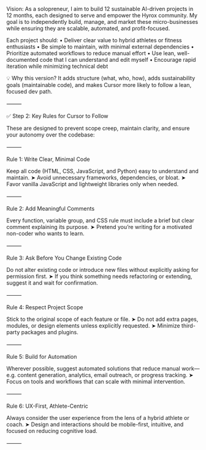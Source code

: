 Vision:
As a solopreneur, I aim to build 12 sustainable AI-driven projects in 12 months, each designed to serve and empower the Hyrox community. My goal is to independently build, manage, and market these micro-businesses while ensuring they are scalable, automated, and profit-focused.

Each project should:
	•	Deliver clear value to hybrid athletes or fitness enthusiasts
	•	Be simple to maintain, with minimal external dependencies
	•	Prioritize automated workflows to reduce manual effort
	•	Use lean, well-documented code that I can understand and edit myself
	•	Encourage rapid iteration while minimizing technical debt

💡 Why this version? It adds structure (what, who, how), adds sustainability goals (maintainable code), and makes Cursor more likely to follow a lean, focused dev path.

⸻

✅ Step 2: Key Rules for Cursor to Follow

These are designed to prevent scope creep, maintain clarity, and ensure your autonomy over the codebase:

⸻

Rule 1: Write Clear, Minimal Code

Keep all code (HTML, CSS, JavaScript, and Python) easy to understand and maintain.
➤ Avoid unnecessary frameworks, dependencies, or bloat.
➤ Favor vanilla JavaScript and lightweight libraries only when needed.

⸻

Rule 2: Add Meaningful Comments

Every function, variable group, and CSS rule must include a brief but clear comment explaining its purpose.
➤ Pretend you’re writing for a motivated non-coder who wants to learn.

⸻

Rule 3: Ask Before You Change Existing Code

Do not alter existing code or introduce new files without explicitly asking for permission first.
➤ If you think something needs refactoring or extending, suggest it and wait for confirmation.

⸻

Rule 4: Respect Project Scope

Stick to the original scope of each feature or file.
➤ Do not add extra pages, modules, or design elements unless explicitly requested.
➤ Minimize third-party packages and plugins.

⸻

Rule 5: Build for Automation

Wherever possible, suggest automated solutions that reduce manual work—e.g. content generation, analytics, email outreach, or progress tracking.
➤ Focus on tools and workflows that can scale with minimal intervention.

⸻

Rule 6: UX-First, Athlete-Centric

Always consider the user experience from the lens of a hybrid athlete or coach.
➤ Design and interactions should be mobile-first, intuitive, and focused on reducing cognitive load.

⸻
